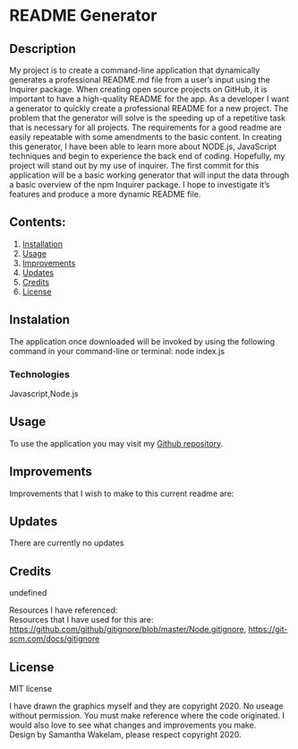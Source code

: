 

# README Generator

## Description
My project is to create a command-line application that dynamically generates a professional README.md file from a user’s input using the Inquirer package.
When creating open source projects on GitHub, it is important to have a high-quality README for the app. As a developer I want a generator to quickly create a professional README for a new project. 
The problem that the generator will solve is the speeding up of a repetitive task that is necessary for all projects. The requirements for a good readme are easily repeatable with some amendments to the basic content. 
In creating this generator, I have been able to learn more about NODE.js, JavaScript techniques and begin to experience the back end of coding. 
Hopefully, my project will stand out by my use of inquirer. The first commit for this application will be a basic working generator that will input the data through a basic overview of the npm Inquirer package. I hope to investigate it’s features and produce a more dynamic README file. 


## Contents: 
1. [Installation](#Instalation) 
2. [Usage](#Usage)
3. [Improvements](#Improvements)
4. [Updates](#Updates)
5. [Credits](#Credits)
6. [License](#License)

## Instalation
The application once downloaded will be invoked by using the following command in your command-line or terminal: node index.js

### Technologies 
Javascript,Node.js

## Usage
To use the application you may visit my [Github repository]( ). 

## Improvements
Improvements that I wish to make to this current readme are: 

## Updates 
There are currently no updates 
    
## Credits 
undefined


Resources I have referenced:   
Resources that I have used for this are: https://github.com/github/gitignore/blob/master/Node.gitignore, https://git-scm.com/docs/gitignore 

## License 
MIT license

I have drawn the graphics myself and they are copyright 2020. No useage without permission. 
You must make reference where the code originated. I would also love to see what changes and improvements you make.  
Design by Samantha Wakelam, please respect copyright 2020. 

